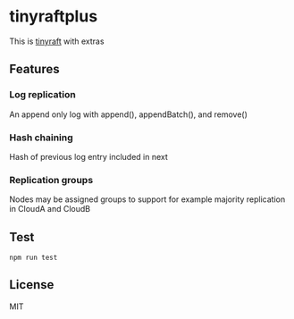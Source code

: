 # tinyraftplus
This is [tinyraft](https://www.npmjs.com/package/tinyraft) with extras

## Features
### Log replication
An append only log with append(), appendBatch(), and remove()

### Hash chaining
Hash of previous log entry included in next

### Replication groups
Nodes may be assigned groups to support for example majority replication in CloudA and CloudB

## Test
```
npm run test
```

## License
MIT
